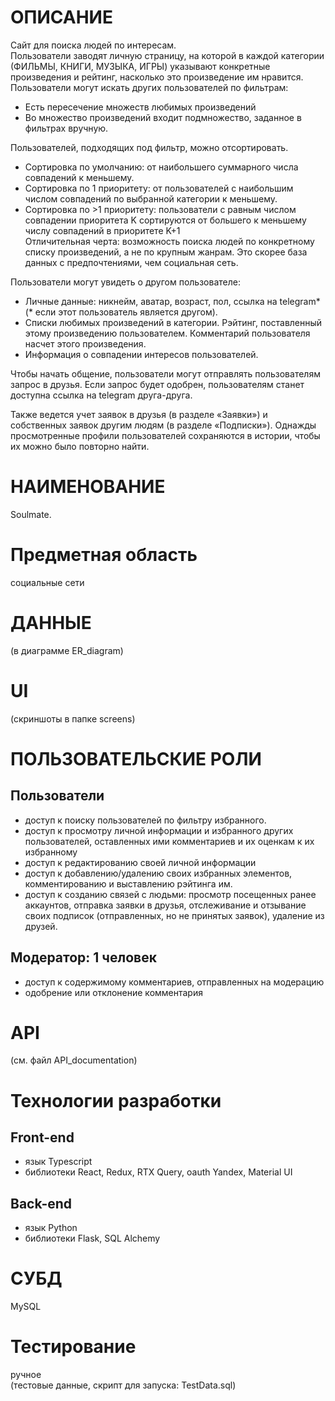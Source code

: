 # ОПИСАНИЕ
Сайт для поиска людей по интересам.  
Пользователи заводят личную страницу, на которой в каждой категории (ФИЛЬМЫ, КНИГИ, МУЗЫКА, ИГРЫ) указывают конкретные произведения и рейтинг, насколько это произведение им нравится.  
Пользователи могут искать других пользователей по фильтрам:  
- Есть пересечение множеств любимых произведений  
- Во множество произведений входит подмножество, заданное в фильтрах вручную.  
  
Пользователей, подходящих под фильтр, можно отсортировать.  
- Сортировка по умолчанию: от наибольшего суммарного числа совпадений к меньшему.  
- Сортировка по 1 приоритету: от пользователей с наибольшим числом совпадений по выбранной категории к меньшему.  
- Сортировка по >1 приоритету: пользователи с равным числом совпадении приоритета K сортируются от большего к меньшему числу совпадений в приоритете K+1  
Отличительная черта: возможность поиска людей по конкретному списку произведений, а не по крупным жанрам. Это скорее база данных с предпочтениями, чем социальная сеть.  
  
Пользователи могут увидеть о другом пользователе:  
- Личные данные: никнейм, аватар, возраст, пол, ссылка на telegram*  
(* если этот пользователь является другом).  
- Списки любимых произведений в категории. Рэйтинг, поставленный этому произведению пользователем. Комментарий пользователя насчет этого произведения.  
- Информация о совпадении интересов пользователей.  
  
Чтобы начать общение, пользователи могут отправлять пользователям запрос в друзья. Если запрос будет одобрен, пользователям станет доступна ссылка на telegram друга-друга.  
  
Также ведется учет заявок в друзья (в разделе «Заявки») и собственных заявок другим людям (в разделе «Подписки»). Однажды просмотренные профили пользователей сохраняются в истории, чтобы их можно было повторно найти.  
  
# НАИМЕНОВАНИЕ
Soulmate.

# Предметная область
социальные сети

# ДАННЫЕ
(в диаграмме ER_diagram)

# UI
(скриншоты в папке screens)
# ПОЛЬЗОВАТЕЛЬСКИЕ РОЛИ
## Пользователи
- доступ к поиску пользователей по фильтру избранного.
- доступ к просмотру личной информации и избранного других пользователей, оставленных ими комментариев и их оценкам к их избранному
- доступ к редактированию своей личной информации
- доступ к добавлению/удалению своих избранных элементов, комментированию и выставлению рэйтинга им.
- доступ к созданию связей с людьми: просмотр посещенных ранее аккаунтов, отправка заявки в друзья, отслеживание и отзывание своих подписок (отправленных, но не принятых заявок), удаление из друзей.
## Модератор: 1 человек
- доступ к содержимому комментариев, отправленных на модерацию
- одобрение или отклонение комментария
# API
(см. файл API_documentation)
# Технологии разработки
## Front-end
- язык Typescript
- библиотеки React, Redux, RTX Query, oauth Yandex, Material UI
## Back-end
- язык Python
- библиотеки Flask, SQL Alchemy
# СУБД
MySQL
# Тестирование
ручное  
(тестовые данные, скрипт для запуска: TestData.sql)
